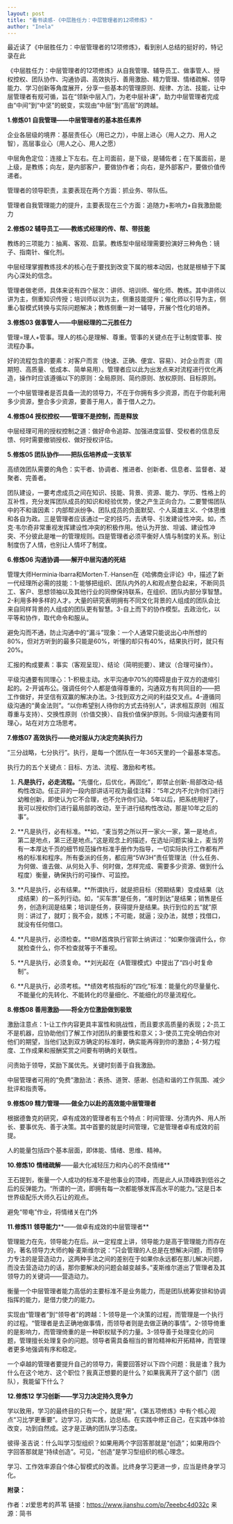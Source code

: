```yaml
---
layout: post
title: "看书读感-《中层胜任力：中层管理者的12项修炼》"
author: "Inela"
---
```


​	最近读了《中层胜任力：中层管理者的12项修炼》，看到别人总结的挺好的，特记录在此	

 《中层胜任力：中层管理者的12项修炼》从自我管理、辅导员工、做事管人、授权控权、团队协作、沟通协调、高效执行、善用激励、精力管理、情绪疏解、领导能力、学习创新等角度展开，分享一些基本的管理原则、规律、方法、技能，让中层管理者有规可循，旨在“领新中层入门，为老中层补课”，助力中层管理者完成由“中间”到“中坚”的蜕变，实现由“中层”到“高层”的跨越。



**1.修炼01 自我管理——中层管理者的基本胜任素养**

 企业各层级的境界：基层责任心（用已之力），中层上进心（用人之力、用人之智），高层事业心（用人之心、用人之愿）

中层角色定位：连接上下左右。在上司面前，是下级，是辅佐者；在下属面前，是上级，是教练；向左，是内部客户，要做协作者；向右，是外部客户，要做价值传递者。

管理者的领导职责，主要表现在两个方面：抓业务、带队伍。

管理者自我管理能力的提升，主要表现在三个方面：追随力+影响力+自我激励能力



**2.修炼02 辅导员工——教练式经理的传、帮、带技能**

教练的三项能力：抽离、客观、启蒙。教练型中层经理需要扮演好三种角色：镜子、指南针、催化剂。

中层经理掌握教练技术的核心在于要找到改变下属的根本动因，也就是根植于下属内心深处的信念。

管理者做老师，具体来说有四个层次：讲师、培训师、催化师、教练。其中讲师以讲为主，侧重知识传授；培训师以训为主，侧重技能提升；催化师以引导为主，侧重心智模式转换与实际问题解决；教练侧重一对一辅导，开展个性化的培养。



**3.修炼03 做事管人——中层经理的二元胜任力**

管理=理人+管事。理人的核心是理解、尊重。管事的关键点在于让制度管事、按流程办事。

好的流程包含的要素：对客户而言（快速、正确、便宜、容易）、对企业而言（周期短、高质量、低成本、简单易用）。管理者应以此为出发点来对流程进行优化再造，操作时应该遵循以下的原则：全局原则、简约原则、放权原则、目标原则。

一个中层管理者是否具备一流的领导力，不在于你拥有多少资源，而在于你能利用多少资源，整合多少资源，要善于用人，善于借人之力。



**4.修炼04 授权控权——管理不是控制，而是释放**

中层经理可用的授权控制之道：做好命令追踪、加强进度监督、受权者的信息反馈、何时需要撤销授权、做好授权评估。



**5.修炼05 团队协作——把队伍培养成一支铁军**

高绩效团队需要的角色：实干者、协调者、推进者、创新者、信息者、监督者、凝聚者、完善者。

团队建设，一要考虑成员之间在知识、技能、背景、资源、能力、学历、性格上的互补性，充分发挥团队成员的知识和经验优势，使之产生正向合力。二要警惕团队中的不和谐因素：内部帮派纷争、团队成员的负面默契、个人英雄主义、个体思维和各自为政。三是管理者应该通过一定的技巧，去诱导、引发建设性冲突。如，杰克·韦尔奇非常重视发挥建设性冲突的积极作用。他认为开放、坦诚、建设性冲突、不分彼此是唯一的管理规则。四是管理者必须平衡好人情与制度的关系。别让制度伤了人情，也别让人情坏了制度。



**6.修炼06 沟通协调——解开中层沟通的死结**

管理大师Herminia·Ibarra和Morten·T.·Hansen在《哈佛商业评论》中，描述了新一代经理所必需的技能：1-能够把组织、团队内外的人和观点整合起来，不断同员工、客户、思想领袖以及其他行业的同僚保持联系，在组织、团队内部分享智慧。2-利用多种多样的人才。大量的研究表明拥有不同文化背景的人组成的团队会比来自同样背景的人组成的团队更有智慧。3-自上而下的协作模型。去政治化，以平等和协作，取代命令和服从。

避免沟而不通，防止沟通中的“漏斗”现象：一个人通常只能说出心中所想的80%，但对方听到的最多只能是60%，听懂的却只有40%，结果执行时，就只有20%。

汇报的构成要素：事实（客观呈现）、结论（简明扼要）、建议（合理可操作）。

平级沟通要有同理心：1-积极主动。水平沟通中70%的障碍是由于双方的退缩引起的。2-开诚布公。强调任何个人都是值得尊重的，沟通双方有共同目的——把工作做好，并坚信有双赢的解决办法。3-找到双方之间的利益交叉点。4-遵循同级沟通的“黄金法则”。“以你希望别人待你的方式去待别人”，讲求相互原则（相互尊重与支持）、交换性原则（价值交换）、自我价值保护原则。5-同级沟通要有同理心，站在对方立场思考。



**7.修炼07 高效执行——绝对服从力决定完美执行力**

“三分战略，七分执行”。执行，是每一个团队在一年365天里的一个最基本常态。

执行力的五个关键点：目标、方法、流程、激励和考核。

1. **凡是执行，必走流程。**“先僵化，后优化，再固化”，即禁止创新-局部改动-结构性改动。任正非的一段内部讲话可视为最佳注释：“5年之内不允许你们进行幼稚创新，即使认为它不合理，也不允许你们动。5年以后，把系统用好了，我可以授权你们进行最局部的改动，至于进行结构性改动，那是10年之后的事”。

2. **凡是执行，必有标准。**如，“麦当劳之所以开一家火一家，第一是地点，第二是地点，第三还是地点。”这是观念上的描述，在选址问题实操上，麦当劳有一本厚达千页的细节规范操作标准手册作为指导，一切实际执行工作都有严格的标准和程序。所有委派的任务，都应用“5W3H”责任管理法（什么任务、为何做、谁去做、从何处入手、何时做，怎样完成、需要多少资源、做到什么程度）衡量，确保执行的可操作、可监控。

3. **凡是执行，必有结果。**所谓执行，就是把目标（预期结果）变成结果（达成结果）的一系列行动。如，“买车票”是任务，“准时到达”是结果；销售是任务，创造利润是结果；培训是任务，获得提升是结果。执行到位的五“就”原则：讲过了，就盯；我不会，就练；不可能，就逼；没办法，就想；找借口，就没有任何借口。

4. **凡是执行，必须检查。**IBM首席执行官郭士纳讲过：“如果你强调什么，你就检查什么，你不检查就等于不重视。

5. **凡是执行，必须复命。**刘光起在《A管理模式》中提出了“四小时复命制”。

6. **凡是执行，必须考核。**绩效考核指标的“四化”标准：能量化的尽量量化、不能量化的先转化、不能转化的尽量细化、不能细化的尽量流程化。

   

**8.修炼08 善用激励——将全方位激励做到极致**

激励注意点：1-让工作内容更具丰富性和挑战性，而且要求高质量的表现；2-员工不是机器，应协助他们了解工作对团队的重要性和意义；3-使员工完全明白你对他们的期望，当他们达到双方确定的标准时，确实能再得到你的激励；4-努力程度、工作成果和报酬奖赏之间要有明确的关联性。

问责始于领导，奖励下属优先。关键时刻善于自我激励。

中层管理者可用的“免费”激励法：表扬、道贺、感谢、创造和谐的工作氛围、减少批评和指责等。



**9.修炼09 精力管理——做全力以赴的高效能中层管理者**

根据德鲁克的研究，卓有成效的管理者有五个特点：时间管理、分清内外、用人所长、要事优先、善于决策。其中首要的就是时间管理，它是管理者卓有成效的前提。

人的能量包括四个基本层面，即体能、情绪、思维、精神。



**10.修炼10** **情绪疏解**——最大化减轻压力和内心的不良情绪**

王石提到，衡量一个人成功的标准不是他事业的顶峰，而是此人从顶峰跌到低谷之后的反弹能力。“所谓的一流，即拥有每一次都能够发挥高水平的能力。”这是日本世界级配乐大师久石让的观点。

避免“带电”作业，将情绪关在门外



**11.修炼11** **领导能力****——做卓有成效的中层管理者**

管理能力在先，领导能力在后。从一定程度上讲，领导能力是高于管理能力而存在的，著名领导力大师约翰·麦斯维尔说：“只会管理的人总是在想解决问题，而领导力专注的是营造动力，这两种手法之间的差别在于如果你永远都在那儿解决问题，而没去营造动力的话，那你要解决的问题会越变越多。”麦斯维尔道出了管理者及其领导力的关键词——营造动力。

衡量一个中层管理者能力高低的主要标准不是业务能力，而是团队统筹安排和协调指挥的能力，是借力使力的能力。

实现由“管理者”到“领导者”的跨越：1-领导是一个决策的过程，而管理是一个执行的过程。“管理者是去正确地做事情，而领导者则是去做正确的事情”。2-领导倚重的是影响力，而管理倚重的是一种职权赋予的力量。3-领导善于处理变化的问题，管理擅长处理复杂的问题。领导者需具备相当的冒险精神和开拓精神，而管理者更多地强调有序和稳定。

一个卓越的管理者要提升自己的领导力，需要回答好以下四个问题：我是谁？我为什么在这个地方、这个职位？我真正想要的是什么？如果我离开了这个部门（团队），我能留下什么？



**12.修炼12 学习创新——学习力决定持久竞争力**

学以致用，学习的最终目的只有一个，就是“用”。《第五项修炼》中有个核心观点“习比学更重要”。边学习，边实践，边总结。在实践中修正自己，在实践中体验改变，功到自然成。这才是正确的团队学习态度。

彼得·圣吉说：什么叫学习型组织？如果用两个字回答那就是“创造”；如果用四个字回答那就是“持续创造”。可见，“创造”是学习型组织的核心理念。

学习、工作效率源自个体心智模式的改善。比终身学习更进一步，应当是终身学习化。



**附录：**

作者：zl爱思考的芦苇
链接：https://www.jianshu.com/p/7eeebc4d032c
来源：简书
